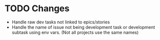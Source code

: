 # TODO Changes

- Handle raw dev tasks not linked to epics/stories
- Handle the name of issue not being development task or development subtask using env vars. (Not all projects use the same names)
